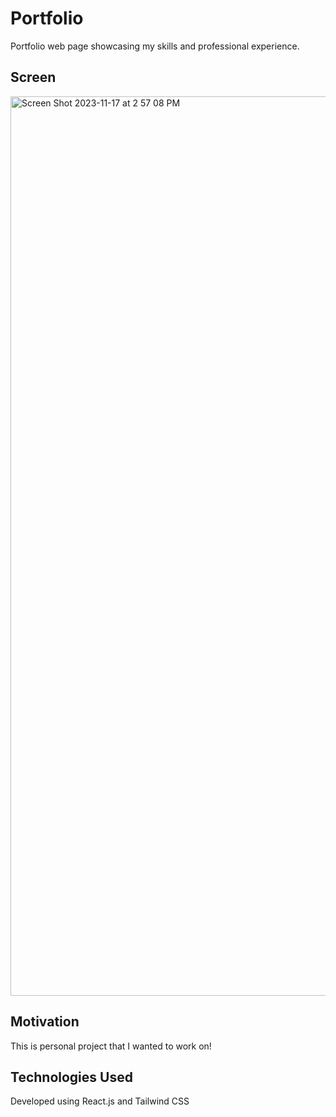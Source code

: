 # Portfolio

Portfolio web page showcasing my skills and professional experience.

## Screen 
<img width="1439" alt="Screen Shot 2023-11-17 at 2 57 08 PM" src="https://github.com/DynieM/Portfolio-Site/assets/102767729/7ef6bef0-dd4c-4795-88ff-19b6a39372c4">

## Motivation
This is personal project that I wanted to work on!

## Technologies Used
Developed using React.js and Tailwind CSS
